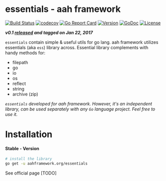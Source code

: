 # essentials - aah framework

[![Build Status](https://travis-ci.org/go-aah/essentials.svg?branch=master)](https://travis-ci.org/go-aah/essentials) [![codecov](https://codecov.io/gh/go-aah/essentials/branch/master/graph/badge.svg)](https://codecov.io/gh/go-aah/essentials/branch/master) [![Go Report Card](https://goreportcard.com/badge/aahframework.org/essentials)](https://goreportcard.com/report/aahframework.org/essentials)
[![Version](https://img.shields.io/badge/version-0.1-blue.svg)](https://github.com/go-aah/essentials/releases/latest) [![GoDoc](https://godoc.org/aahframework.org/essentials?status.svg)](https://godoc.org/aahframework.org/essentials)  [![License](https://img.shields.io/github/license/go-aah/essentials.svg)](LICENSE)

***v0.1 [released](https://github.com/go-aah/essentials/releases/latest) and tagged on Jan 22, 2017***

`essentials` contain simple & useful utils for go lang. aah framework utilizes essentials (aka `ess`) library across. Essential library complements with handy methods for:
* filepath
* go
* io
* os
* reflect
* string
* archive (zip)

*`essentials` developed for aah framework. However, it's an independent library, can be used separately with any `Go` language project. Feel free to use it.*

# Installation
#### Stable - Version
```sh
# install the library
go get -u aahframework.org/essentials
```

See official page [TODO]
